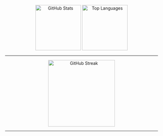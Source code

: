 <div align="center">
<img src="https://github-readme-stats.vercel.app/api?username=ken656ny&hide_title=false&hide_rank=false&show_icons=true&include_all_commits=true&count_private=true&disable_animations=false&theme=dracula&locale=en&hide_border=false" height="150" alt="GitHub Stats" />
<img src="https://github-readme-stats.vercel.app/api/top-langs?username=ken656ny&locale=en&hide_title=false&layout=compact&card_width=320&langs_count=5&theme=dracula&hide_border=false" height="150" alt="Top Languages" />
</div>

---
<div align="center">
<img src="https://streak-stats.demolab.com?user=ken656ny&locale=en&mode=daily&theme=dark&hide_border=false&border_radius=5&order=3" height="220" alt="GitHub Streak" />
</div>

---

